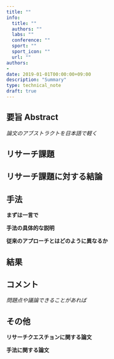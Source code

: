 ```yaml
---
title: ""
info:
  title: ""
  authors: ""
  labs: ""
  conference: ""
  sport: ""
  sport_icon: ""
  url: ""
authors:
-
date: 2019-01-01T00:00:00+09:00
description: "Summary"
type: technical_note
draft: true
---
```


## 要旨 Abstract
*論文のアブストラクトを日本語で軽く*

## リサーチ課題

## リサーチ課題に対する結論

## 手法
**まずは一言で**


**手法の具体的な説明**


**従来のアプローチとはどのように異なるか**

## 結果

## コメント
*問題点や議論できることがあれば*

## その他
**リサーチクエスチョンに関する論文**

**手法に関する論文**
